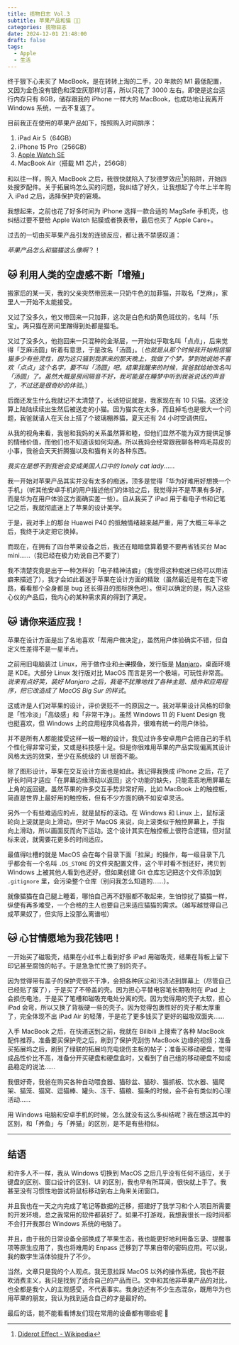 ```yaml
---
title: 揽物日志 Vol.3
subtitle: 苹果产品和猫 🍎🐱
categories: 揽物日志
date: 2024-12-01 21:48:00
draft: false
tags:
  - Apple
  - 生活
---
```


终于狠下心来买了 MacBook，是在转转上淘的二手，20 年款的 M1 最低配置，又因为金色没有银色和深空灰那样讨喜，所以只花了 3000 左右。即使是这台运行内存只有 8GB，储存跟我的 iPhone 一样大的 MacBook，也成功地让我离开 Windows 系统，一去不复返了。

<!--more-->

目前我正在使用的苹果产品如下，按照购入时间排序：

1. iPad Air 5（64GB）
2. iPhone 15 Pro（256GB）
3. [Apple Watch SE](/posts/揽物日志-vol-2/)
4. MacBook Air（搭载 M1 芯片，256GB）

和以往一样，购入 MacBook 之后，我很快就陷入了狄德罗效应[^1]的陷阱，开始四处搜罗配件。关于拓展坞怎么买的问题，我纠结了好久，让我想起了今年上半年购入 iPad 之后，选择保护壳的窘境。

我想起来，之前也花了好多时间为 iPhone 选择一款合适的 MagSafe 手机壳，也纠结过要不要给 Apple Watch 贴膜或者换表带，最后也买了 Apple Care+。

过去的一切由买苹果产品引发的连锁反应，都让我不禁感叹道：

*苹果产品怎么和猫猫这么像啊*？！

## 🐱 利用人类的空虚感不断「增殖」

搬家后的某一天，我的父亲突然带回来一只奶牛色的加菲猫，并取名「芝麻」，家里人一开始不太能接受。

又过了没多久，他又带回来一只加菲，这次是白色和奶黄色斑纹的，名叫「乐宝」。两只猫在房间里蹭得到处都是猫毛。

又过了没多久，他抱回来一只混种的金渐层，一开始似乎取名叫「点点」，后来觉得「芝麻汤圆」听着有意思，于是改名「汤圆」。（*也就是从那个时候我开始相信猫猫多少有些灵性，因为这只猫到我家来的那天晚上，我做了个梦，梦到她说她不喜欢「点点」这个名字，要不叫「汤圆」吧。结果我醒来的时候，我爸就给她改名叫「汤圆」了。虽然大概是房间隔音不好，我可能是在睡梦中听到我爸说话的声音了，不过还是很奇妙的体验*。）

后面还发生什么我就记不太清楚了，长话短说就是，我家现在有 10 只猫。这还没算上陆陆续续出生然后被送走的小猫。因为猫实在太多，而且掉毛也是很大一个问题，我爸就请人在天台上搭了个玻璃棚养猫，夏天还有 24 小时空调供应。

从我的视角来看，我爸和我妈的关系虽然算和睦，但他们显然不能为双方提供足够的情绪价值，而他们也不知道该如何沟通。所以我妈会经常跟我聊各种鸡毛蒜皮的小事，我爸会天天折腾猫以及和猫有关的各种东西。

*我实在是想不到我爸会变成美国人口中的 lonely cat lady*……

我一开始对苹果产品其实并没有太多的痴迷，顶多是觉得「华为好难用好想换一个手机」（听其他安卓手机的用户描述他们的体验之后，我觉得并不是苹果有多好，而是华为在用户体验这方面确实差一些）。自从我买了 iPad 用于看电子书和记笔记之后，我就彻底迷上了苹果的设计美学。

于是，我对手上的那台 Huawei P40 的抵触情绪越来越严重，用了大概三年半之后，我终于决定把它换掉。

而现在，在拥有了四台苹果设备之后，我还在暗暗盘算着要不要再省钱买台 Mac mini……（我已经在极力劝说自己不要了）

我不清楚究竟是出于一种怎样的「电子精神洁癖」（我觉得这种痴迷已经可以用洁癖来描述了），我才会如此着迷于苹果在设计方面的精致（虽然最近是有在走下坡路，看看那个全身都是 bug 还长得丑的图标换色吧）。但可以确定的是，购入这些心仪的产品后，我内心的某种需求真的得到了满足。

## 🐱 请你来适应我！

苹果在设计方面是出了名地喜欢「帮用户做决定」，虽然用户体验确实不错，但自定义性差得不是一星半点。

之前用旧电脑装过 Linux，用于做作业和~~上课摸鱼~~，发行版是 [Manjaro](posts/manjaro-桌面折腾记/)，桌面环境是 KDE。大部分 Linux 发行版对比 MacOS 而言是另一个极端，可玩性非常高。*说来有点好笑，装好 Manjaro 之后，我毫不犹豫地找了各种主题、插件和应用程序，把它改造成了 MacOS Big Sur 的样式*。

这或许是人们对苹果的设计，评价褒贬不一的原因之一。我对苹果设计风格的印象是「性冷淡」「高级感」和「非常干净」。虽然 Windows 11 的 Fluent Design 我也挺喜欢，但 Windows 上的应用程序风格各异，很难有统一的用户体验。

并不是所有人都能接受这样一板一眼的设计，我见过许多安卓用户会把自己的手机个性化得非常可爱，又或是科技感十足。但是你很难用苹果的产品实现偏离其设计风格太远的效果，至少在系统级的 UI 层面不能。

除了图形设计，苹果在交互设计方面也是如此。我记得我换成 iPhone 之后，花了好长时间才适应「在屏幕边缘滑动以返回」这个功能的缺失，只能乖乖地用屏幕左上角的返回键。虽然苹果的许多交互手势非常好用，比如 MacBook 上的触控板，简直是世界上最好用的触控板，但有不少方面的确不如安卓灵活。

另外一个有些难适应的点，就是鼠标的滚动。在 Windows 和 Linux 上，鼠标滚轮向上滚就是向上滑动，但对于 MacOS 来说，向上滚类似于触控屏幕上，手指向上滑动，所以画面反而向下运动。这个设计其实在触控板上很符合逻辑，但对鼠标来说，就需要花更多的时间适应。

最值得吐槽的就是 MacOS 会在每个目录下面「拉屎」的操作，每一级目录下几乎都会有一个名叫 `.DS_STORE` 的文件夹配置文件，这个平时看不到还好，拷贝到 Windows 上被其他人看到也还好，但如果创建 Git 仓库忘记把这个文件添加到 `.gitignore` 里，会污染整个仓库（别问我怎么知道的……）。

就像猫猫在自己腿上睡着，哪怕自己再不舒服都不敢起来，生怕惊扰了猫猫一样，纵使有再多难受，一个合格的主人也要自己来适应猫猫的需求。（越写越觉得自己成苹果奴了，但实际上没那么离谱啦）

## 🐱 心甘情愿地为我花钱吧！

一开始买了磁吸壳，结果在小红书上看到好多 iPad 用磁吸壳，结果在背板上留下印记甚至腐蚀的帖子。于是急急忙忙换了别的壳子。

因为觉得带有盖子的保护壳很不干净，会把各种灰尘和污渍沾到屏幕上（尽管自己已经贴了膜了），于是买了不带盖的壳。因为担心平替电容笔长期吸附在 iPad 上会损伤电池，于是买了笔槽和磁吸充电处分离的壳。因为觉得用的壳子太软，担心 iPad 会弯，所以又换了背板硬一些的壳子。因为觉得包裹性好的壳子都太厚重了，完全体现不出 iPad Air 的轻薄，于是花了更多钱买了更好的磁吸双面夹……

入手 MacBook 之后，在快递送到之前，我就在 Bilibili 上搜索了各种 MacBook 配件推荐。准备要买保护壳之后，刷到了保护壳刮伤 MacBook 边缘的视频；准备买拓展坞之后，刷到了绿联的拓展坞充电烧伤主板的帖子；准备买移动硬盘，觉得成品性价比不高，准备分开买硬盘和硬盘盒时，又看到了自己组的移动硬盘不如成品稳定的说法……

我很好奇，我爸在购买各种自动喂食器、猫砂盆、猫砂、猫抓板、饮水器、猫爬架、猫笼、猫窝、逗猫棒、罐头、冻干、猫粮、猫条的时候，会不会有类似的心理活动……

用 Windows 电脑和安卓手机的时候，怎么就没有这么多纠结呢？我在想这其中的区别，和「养鱼」与「养猫」的区别，是不是有些相似。

---

## 结语

和许多人不一样，我从 Windows 切换到 MacOS 之后几乎没有任何不适应，关于键盘的区别、窗口设计的区别、UI 的区别，我也早有所耳闻，很快就上手了。我甚至没有习惯性地尝试将鼠标移动到右上角来关闭窗口。

并且我也在一天之内完成了笔记等数据的迁移，搭建好了我学习和个人项目所需要的开发环境，总之我常用的软件都装好了。如果不打游戏，我想我很长一段时间都不会打开我那台 Windows 系统的电脑了。

并且，由于我的日常设备全部换成了苹果生态，我也能更好地利用备忘录、提醒事项等原生应用了，我也将难用的 Enpass 迁移到了苹果自带的密码应用。可以说，我的数字生活体验提升了不少。

当然，文章只是我的个人观点。我无意拉踩 MacOS 以外的操作系统，我也不鼓吹消费主义，我只是找到了适合自己的产品而已。文中和其他非苹果产品的对比，也全都是我个人的主观感受，不代表事实。我身边还有不少生态混杂，既用华为也用苹果的朋友，我认为找到适合自己的才是最好的。

最后的话，能不能看看博友们现在常用的设备都有哪些呢 👀

[^1]: [Diderot Effect - Wikipedia](https://en.wikipedia.org/wiki/Diderot_effect)
